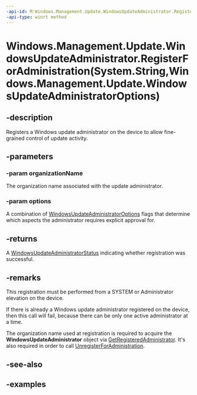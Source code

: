 ```yaml
---
-api-id: M:Windows.Management.Update.WindowsUpdateAdministrator.RegisterForAdministration(System.String,Windows.Management.Update.WindowsUpdateAdministratorOptions)
-api-type: winrt method
---
```


# Windows.Management.Update.WindowsUpdateAdministrator.RegisterForAdministration(System.String,Windows.Management.Update.WindowsUpdateAdministratorOptions)

<!--
public static Windows.Management.Update.WindowsUpdateAdministratorStatus RegisterForAdministration (string organizationName, Windows.Management.Update.WindowsUpdateAdministratorOptions options);
-->


## -description

Registers a Windows update administrator on the device to allow fine-grained control of update activity.

## -parameters

### -param organizationName

The organization name associated with the update administrator.

### -param options

A combination of [WindowsUpdateAdministratorOptions](./windowsupdateadministratoroptions.md) flags that determine which aspects the administrator requires explicit approval for.

## -returns

A [WindowsUpdateAdministratorStatus](./windowsupdateadministratorstatus.md) indicating whether registration was successful.

## -remarks

This registration must be performed from a SYSTEM or Administrator elevation on the device.

If there is already a Windows update administrator registered on the device, then this call will fail, because there can be only one active administrator at a time.

The organization name used at registration is required to acquire the **WindowsUpdateAdministrator** object via [GetRegisteredAdministrator](./windowsupdateadministrator_getregisteredadministrator_1823331721.md). It's also required in order to call [UnregisterForAdministration](./windowsupdateadministrator_unregisterforadministration_1234576495.md).

## -see-also

## -examples
